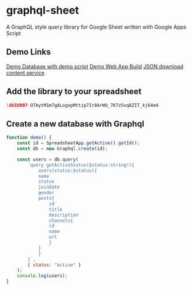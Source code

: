# graphql-sheet

A GraphQL style query library for Google Sheet written with Google Apps Script

## Demo Links

[Demo Database with demo script](https://docs.google.com/spreadsheets/d/1qXB0NJRSRAonA1E9k5RsdsGy0Sl4Lat9c2ERqVPlU9o/copy)
[Demo Web App Build](https://script.google.com/macros/s/AKfycbyb9LrwC85_-3rM7ejioZnEYjRfps_TLaJLd1qzIEaSivdzBmlJV_Mdwm8m3M7-jBUmQg/exec)
[JSON download content service](https://script.google.com/macros/s/AKfycbyb9LrwC85_-3rM7ejioZnEYjRfps_TLaJLd1qzIEaSivdzBmlJV_Mdwm8m3M7-jBUmQg/exec?download=true)

## Add the library to your spreadsheet

```javascript
1AkIU9D7-QTAytM1m7gALogopMttzp7Ir8ArWU_7K7zSvq8ZIT_kj64m4
```

## Create a new database with Graphql

```javascript
function demo() {
	const id = SpreadsheetApp.getActive().getId();
	const db = new Graphql.create(id);

	const users = db.query(
		`query getActiveStatus($status:string!){
            users(status:$status){
            name
            status
            joinDate
            gender
            posts{
                id
                title
                description
                channels{
                id
                name
                url
                }
            }
            }
        }`,
		{ status: "active" }
	);
	console.log(users);
}
```
